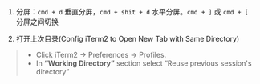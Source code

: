 1. 分屏：`cmd + d`  垂直分屏，`cmd + shit + d` 水平分屏。`cmd + ]` 或 `cmd + [` 分屏之间切换

1.  打开上次目录(Config iTerm2 to Open New Tab with Same Directory)

> - Click iTerm2 → Preferences → Profiles.
> - In **“Working Directory”** section select “Reuse previous session's directory”